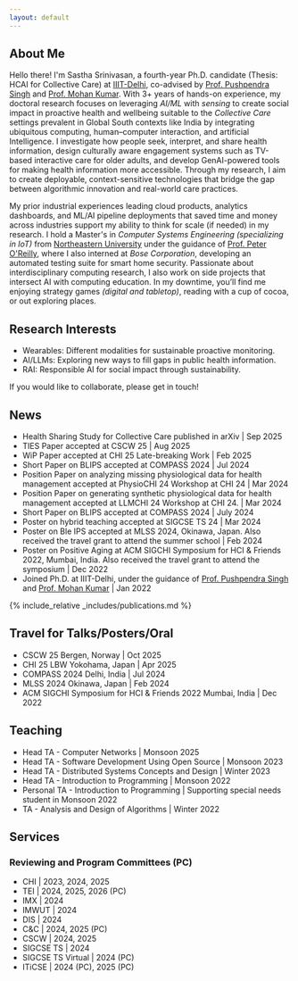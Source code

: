 ```yaml
---
layout: default
---
```


<script src="{{ '/assets/js/toggle-profile.js' | relative_url }}"></script>

## About Me

Hello there! I'm Sastha Srinivasan, a fourth-year Ph.D. candidate (Thesis: HCAI for Collective Care) at [IIIT-Delhi](https://iiitd.ac.in/), co-advised by [Prof. Pushpendra Singh](https://www.iiitd.ac.in/pushpendra) and [Prof. Mohan Kumar](https://www.rit.edu/directory/mjkvcs-mohan-kumar). With 3+ years of hands-on experience, my doctoral research focuses on leveraging _AI/ML_ with _sensing_ to create social impact in proactive health and wellbeing suitable to the _Collective Care_ settings prevalent in Global South contexts like India by integrating ubiquitous computing, human–computer interaction, and artificial Intelligence. I investigate how people seek, interpret, and share health information, design culturally aware engagement systems such as TV-based interactive care for older adults, and develop GenAI-powered tools for making health information more accessible. Through my research, I aim to create deployable, context-sensitive technologies that bridge the gap between algorithmic innovation and real-world care practices.

My prior industrial experiences leading cloud products, analytics dashboards, and ML/AI pipeline deployments that saved time and money across industries support my ability to think for scale (if needed) in my research. I hold a Master's in _Computer Systems Engineering (specializing in IoT)_ from [Northeastern University](https://catalog.northeastern.edu/graduate/engineering/multidisciplinary/cyber-physical-systems-ms/) under the guidance of [Prof. Peter O'Reilly](https://coe.northeastern.edu/people/oreilly-peter/), where I also interned at _Bose Corporation_, developing an automated testing suite for smart home security. Passionate about interdisciplinary computing research, I also work on side projects that intersect AI with computing education. In my downtime, you’ll find me enjoying strategy games _(digital and tabletop)_, reading with a cup of cocoa, or out exploring places.

## Research Interests
*   Wearables: Different modalities for sustainable proactive monitoring.
*   AI/LLMs: Exploring new ways to fill gaps in public health information.
*   RAI: Responsible AI for social impact through sustainability.

If you would like to collaborate, please get in touch!

## News
*   Health Sharing Study for Collective Care published in arXiv \| Sep 2025
*   TIES Paper accepted at CSCW 25 \| Aug 2025
*   WiP Paper accepted at CHI 25 Late-breaking Work \| Feb 2025
*   Short Paper on BLIPS accepted at COMPASS 2024 \| Jul 2024
*   Position Paper on analyzing missing physiological data for health management accepted at PhysioCHI 24 Workshop at CHI 24 \| Mar 2024
*   Position Paper on generating synthetic physiological data for health management accepted at LLMCHI 24 Workshop at CHI 24. \| Mar 2024
*   Short Paper on BLIPS accepted at COMPASS 2024 \| July 2024
*   Poster on hybrid teaching accepted at SIGCSE TS 24 \| Mar 2024
*   Poster on Ble IPS accepted at MLSS 2024, Okinawa, Japan. Also received the travel grant to attend the summer school \| Feb 2024
*   Poster on Positive Aging at ACM SIGCHI Symposium for HCI & Friends 2022, Mumbai, India. Also received the travel grant to attend the symposium \| Dec 2022
*   Joined Ph.D. at IIIT-Delhi, under the guidance of [Prof. Pushpendra Singh](https://www.iiitd.ac.in/pushpendra) and [Prof. Mohan Kumar](https://www.rit.edu/directory/mjkvcs-mohan-kumar) \| Jan 2022

{% include_relative _includes/publications.md %}

## Travel for Talks/Posters/Oral
*   CSCW 25 Bergen, Norway \| Oct 2025
*   CHI 25 LBW Yokohama, Japan \| Apr 2025
*   COMPASS 2024 Delhi, India \| Jul 2024
*   MLSS 2024 Okinawa, Japan \| Feb 2024
*   ACM SIGCHI Symposium for HCI & Friends 2022 Mumbai, India \| Dec 2022

## Teaching
*   Head TA - Computer Networks \| Monsoon 2025
*   Head TA - Software Development Using Open Source \| Monsoon 2023
*   Head TA - Distributed Systems Concepts and Design \| Winter 2023
*   Head TA - Introduction to Programming \| Monsoon 2022
*   Personal TA - Introduction to Programming \| Supporting special needs student in Monsoon 2022
*   TA - Analysis and Design of Algorithms \| Winter 2022

## Services
### Reviewing and Program Committees (PC)
  *   CHI \| 2023, 2024, 2025
  *   TEI \| 2024, 2025, 2026 (PC)
  *   IMX \| 2024
  *   IMWUT \| 2024
  *   DIS \| 2024
  *   C&C \| 2024, 2025 (PC)
  *   CSCW \| 2024, 2025
  *   SIGCSE TS \| 2024
  *   SIGCSE TS Virtual \| 2024 (PC)
  *   ITiCSE \| 2024 (PC), 2025 (PC)
